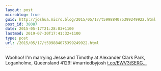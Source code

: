```yaml
---
layout: post
microblog: true
guid: http://joshua.micro.blog/2015/05/17/t599884075399249922.html
post_id: 38087
date: 2015-05-17T21:28:03+1100
lastmod: 2019-07-30T17:41:32+1100
type: post
url: /2015/05/17/t599884075399249922.html
---
```

Woohoo! I'm marrying Jesse and Timothy at Alexander Clark Park, Loganholme, Queensland 4129! #marriedbyjosh [t.co/EWV3tSERG...](http://t.co/EWV3tSERGV)
